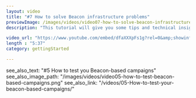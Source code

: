 ```yaml
---
layout: video
title: "#7 How to solve Beacon infrastructure problems"
previewImage: /images/videos/video07-how-to-solve-beacon-infrastructure-problems.png
description: "This tutorial will give you some tips and technical insights to help you solve the problems you may encounter during your first steps with Beacons and Sensorberg Cloud Services."

video_url: "https://www.youtube.com/embed/dfaXXXpFs1g?rel=0&amp;showinfo=0"
length : "5:37"
category: gettingStarted

---
```


see_also_text: "#5 How to test you Beacon-based campaigns"
see_also_image_path: "/images/videos/video05-how-to-test-beacon-based-campaigns.png"
see_also_link: "/videos/05-How-to-test-your-beacon-based-campaigns/"